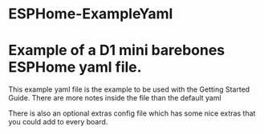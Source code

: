 # ESPHome-ExampleYaml
 <h1>Example of a D1 mini barebones ESPHome yaml file.</h1>
<p>This example yaml file is the example to be used with the Getting Started Guide. There are more notes inside the file than the default yaml</p>
<p>There is also an optional extras config file which has some nice extras that you could add to every board.</p>
